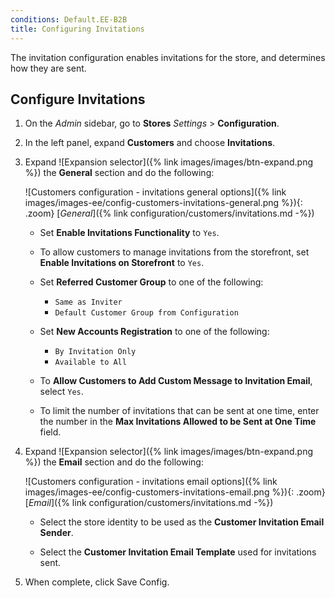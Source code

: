 ```yaml
---
conditions: Default.EE-B2B
title: Configuring Invitations
---
```


The invitation configuration enables invitations for the store, and determines how they are sent.

## Configure Invitations

1. On the _Admin_ sidebar, go to **Stores** _Settings_ > **Configuration**.

1. In the left panel, expand **Customers** and choose **Invitations**.

1. Expand ![Expansion selector]({% link images/images/btn-expand.png %}) the **General** section and do the following:

    ![Customers configuration - invitations general options]({% link images/images-ee/config-customers-invitations-general.png %}){: .zoom}
    [_General_]({% link configuration/customers/invitations.md -%})

    - Set **Enable Invitations Functionality** to `Yes`.

    - To allow customers to manage invitations from the storefront, set **Enable Invitations on Storefront** to `Yes`.

    - Set **Referred Customer Group** to one of the following:

        - `Same as Inviter`
        - `Default Customer Group from Configuration`

    - Set **New Accounts Registration** to one of the following:

        - `By Invitation Only`
        - `Available to All`

    - To **Allow Customers to Add Custom Message to Invitation Email**, select `Yes`.

    - To limit the number of invitations that can be sent at one time, enter the number in the **Max Invitations Allowed to be Sent at One Time** field.

1. Expand ![Expansion selector]({% link images/images/btn-expand.png %}) the **Email** section and do the following:

    ![Customers configuration - invitations email options]({% link images/images-ee/config-customers-invitations-email.png %}){: .zoom}
    [_Email_]({% link configuration/customers/invitations.md -%})

    - Select the store identity to be used as the **Customer Invitation Email Sender**.

    - Select the **Customer Invitation Email Template** used for invitations sent.

1. When complete, click <span class="btn">Save Config</span>.
